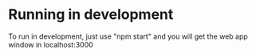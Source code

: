 # Running in development
To run in development, just use "npm start" and you will get the web app window in localhost:3000
